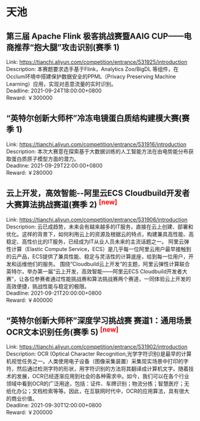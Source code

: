 # 天池



## 第三届 Apache Flink 极客挑战赛暨AAIG CUP——电商推荐“抱大腿”攻击识别(赛季 1)

Link: https://tianchi.aliyun.com/competition/entrance/531925/introduction  
Description: 本赛题要求选手基于Flink，Analytics Zoo/BigDL 等组件，在Occlum环境中搭建保护数据安全的PPML（Privacy Preserving Machine Learning）应用，实现对恶意流量的实时识别。  
Deadline: 2021-09-24T18:00:00+0800  
Reward: ￥300000  


## “英特尔创新大师杯”冷冻电镜蛋白质结构建模大赛(赛季 1)

Link: https://tianchi.aliyun.com/competition/entrance/531916/introduction  
Description: 本次大赛意在探索基于大数据训练的人工智能方法在由电势能分布获取蛋白质原子模型方面的潜力。  
Deadline: 2021-09-29T22:00:00+0800  
Reward: ￥280000  


## 云上开发，高效智能--阿里云ECS Cloudbuild开发者大赛算法挑战赛道(赛季 2) <sup style="color:red">[new]<sup>  

Link: https://tianchi.aliyun.com/competition/entrance/531906/introduction  
Description: 云已成趋势，未来会有越来越多的IT服务，直接在云上创建、部署和优化。这样的背景下，如何利用云上的资源及根据云的特点，构建兼具高性能、高稳定、高性价比的IT服务，已经成为IT从业人员未来的主流话题之一。
阿里云弹性计算（Elastic Compute Service，ECS）是几乎每一位阿里云用户最早接触到的云产品，ECS提供了兼具性能、稳定与灵活性的计算底座，给到每一位用户，开发和运维他们的服务。
围绕“Cloudbuild云上开发”的主题，阿里云弹性计算联合英特尔，举办第一届“云上开发，高效智能——阿里云ECS Cloudbuild开发者大赛”，让各位参赛者通过性能挑战赛和算法挑战赛两个赛道，一同体验云上开发的高效便捷，挑战性能与稳定的极限。  
Deadline: 2021-09-21T20:00:00+0800  
Reward: ￥400000  


## “英特尔创新大师杯”深度学习挑战赛  赛道1：通用场景OCR文本识别任务(赛季 5) <sup style="color:red">[new]<sup>  

Link: https://tianchi.aliyun.com/competition/entrance/531902/introduction  
Description: OCR (Optical Character Recognition,光学字符识别)是最早的计算机视觉任务之一。人类使用电子设备（图像采集装置）采集现实场景中打印的字符，然后通过检测字符的形状，用字符识别的方法将其翻译成计算机文字。随着技术的发展，OCR已经逐渐应用到社会的各种需求中。如今，我们可以在各个行业领域中看到OCR的广泛用途，包括：证件、车牌识别；物流分拣；智慧医疗；无纸化办公；文档检索等等。因此，在互联网时代中，OCR的应用算法，具有很大的商业价值。  
Deadline: 2021-09-30T12:00:00+0800  
Reward: ￥200000  


